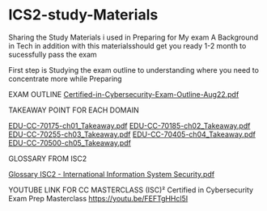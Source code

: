 # ICS2-study-Materials
Sharing the Study Materials i used in Preparing for My exam 
A Background in Tech in addition with this materialsshould get you ready 1-2 month to sucessfully pass the exam 

First step is Studying the exam outline to understanding where you need to concentrate more while Preparing 

EXAM OUTLINE 
[Certified-in-Cybersecurity-Exam-Outline-Aug22.pdf](https://github.com/Simon-Jr/ICS2-study-Materials/files/10498863/Certified-in-Cybersecurity-Exam-Outline-Aug22.pdf)


TAKEAWAY POINT FOR EACH DOMAIN 

[EDU-CC-70175-ch01_Takeaway.pdf](https://github.com/Simon-Jr/ICS2-study-Materials/files/10498898/EDU-CC-70175-ch01_Takeaway.pdf)
[EDU-CC-70185-ch02_Takeaway.pdf](https://github.com/Simon-Jr/ICS2-study-Materials/files/10498899/EDU-CC-70185-ch02_Takeaway.pdf)
[EDU-CC-70255-ch03_Takeaway.pdf](https://github.com/Simon-Jr/ICS2-study-Materials/files/10498901/EDU-CC-70255-ch03_Takeaway.pdf)
[EDU-CC-70405-ch04_Takeaway.pdf](https://github.com/Simon-Jr/ICS2-study-Materials/files/10498902/EDU-CC-70405-ch04_Takeaway.pdf)
[EDU-CC-70500-ch05_Takeaway.pdf](https://github.com/Simon-Jr/ICS2-study-Materials/files/10498903/EDU-CC-70500-ch05_Takeaway.pdf)


GLOSSARY FROM ISC2

[Glossary ISC2 - International Information System Security.pdf](https://github.com/Simon-Jr/ICS2-study-Materials/files/10498882/Glossary.ISC2.-.International.Information.System.Security.pdf)

YOUTUBE LINK FOR CC MASTERCLASS
(ISC)² Certified in Cybersecurity Exam Prep Masterclass
https://youtu.be/FEFTgHHcl5I

